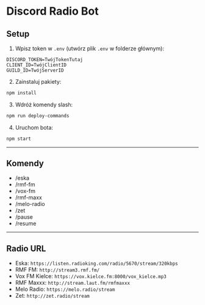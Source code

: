 # Discord Radio Bot

## Setup

1. Wpisz token w `.env` (utwórz plik `.env` w folderze głównym):

```
DISCORD_TOKEN=TwójTokenTutaj
CLIENT_ID=TwójClientID
GUILD_ID=TwójServerID
```

2. Zainstaluj pakiety:

```bash
npm install
```

3. Wdróż komendy slash:

```bash
npm run deploy-commands
```

4. Uruchom bota:

```bash
npm start
```

---

## Komendy

- /eska  
- /rmf-fm  
- /vox-fm  
- /rmf-maxx  
- /melo-radio  
- /zet  
- /pause  
- /resume

---

## Radio URL

- Eska: `https://listen.radioking.com/radio/5670/stream/320kbps`
- RMF FM: `http://stream3.rmf.fm/`
- Vox FM Kielce: `https://vox.kielce.fm:8000/vox_kielce.mp3`
- RMF Maxxx: `http://stream.laut.fm/rmfmaxxx`
- Melo Radio: `https://melo.radio/stream`
- Zet: `http://zet.radio/stream`
